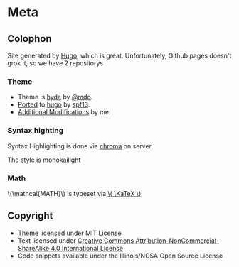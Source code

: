 # Meta


## Colophon

Site generated by [Hugo](https://github.com/gohugoio/hugo), which is great. 
Unfortunately, Github pages doesn't grok it, so we have 2 repositorys

### Theme
- Theme is [hyde](https://hyde.getpoole.com/) by [@mdo](https://twitter.com/mdo). 
- [Ported](https://github.com/spf13/hyde) to [hugo](https://gohugo.io/) by [spf13](https://spf13.com/).
- [Additional Modifications](https://github.com/aDotInTheVoid/hyde) by me.

### Syntax highting

Syntax Highlighting is done via [chroma](https://github.com/alecthomas/chroma) on server.

The style is [monokailight](https://xyproto.github.io/splash/docs/longer/monokailight.html)

### Math
\\(\mathcal{MATH}\\) is typeset via [\\( \KaTeX \\)](https://katex.org)

## Copyright
- [Theme](https://github.com/aDotInTheVoid/hyde) licensed under [MIT License](https://github.com/aDotInTheVoid/hyde/blob/master/LICENSE.md)
- Text licensed under [Creative Commons Attribution-NonCommercial-ShareAlike 4.0 International License](https://creativecommons.org/licenses/by-nc-sa/4.0/)
- Code snippets available under the Illinois/NCSA Open Source License